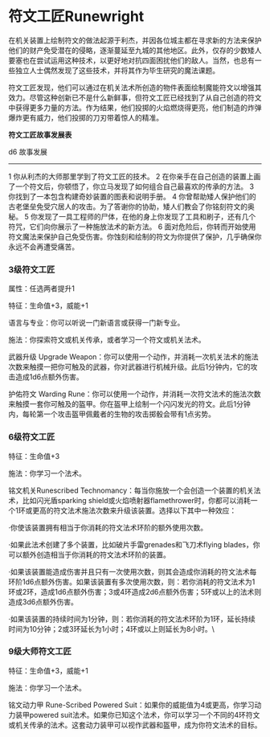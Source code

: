 # 符文工匠Runewright

在机关装置上绘制符文的做法起源于利杰，并因各位城主都在寻求新的方法来保护他们的财产免受潜在的侵略，逐渐蔓延至九城的其他地区。此外，仅存的少数矮人要塞也在尝试运用这种技术，以更好地对抗四面困扰他们的敌人。当然，也总有一些独立人士偶然发现了这些技术，并将其作为毕生研究的魔法课题。

符文工匠发现，他们可以通过在机关法术所创造的物件表面绘制魔能符文以增强其效力。尽管这种创新已不是什么新鲜事，但符文工匠已经找到了从自己创造的符文中获得更多力量的方法。作为结果，他们投掷的火焰燃烧得更亮，他们制造的炸弹爆炸更有威力，他们投掷的刀刃带着惊人的精准。

**符文工匠故事发展表**

  d6   故事发展
  ---- ------------------------------------------------------------------------------------------------------------------------
  1    你从利杰的大师那里学到了符文工匠的技术。
  2    在你亲手在自己创造的装置上画了一个符文后，你顿悟了，你立马发现了如何组合自己最喜欢的传承的方法。
  3    你找到了一本包含构建奇妙装置的图表和说明手册。
  4    你曾帮助矮人保护他们的古老堡垒免受穴居人的攻击。为了答谢你的协助，矮人们教会了你铭刻符文的奥秘。
  5    你发现了一具工程师的尸体，在他的身上你发现了工具和刷子，还有几个符咒，它们向你展示了一种施放法术的新方法。
  6    面对危险后，你转而开始使用符文魔法来保护自己免受伤害。你蚀刻和绘制的符文为你提供了保护，几乎确保你永远不会再遭受痛苦。

### 3级符文工匠

属性：任选两者提升1

特征：生命值+3，威能+1

语言与专业：你可以听说一门新语言或获得一门新专业。

施法：你探索符文或机关传承，或者学习一个符文或机关法术。

武器升级 Upgrade
Weapon：你可以使用一个动作，并消耗一次机关法术的施法次数来触摸一把你可触及的武器，你对武器进行机械升级。此后1分钟内，它的攻击造成1d6点额外伤害。

护佑符文 Warding
Rune：你可以使用一个动作，并消耗一次符文法术的施法次数来触摸一套你可触及的盔甲。你在盔甲上绘制一个闪闪发光的符文。此后1分钟内，每轮第一个攻击盔甲佩戴者的生物的攻击掷骰会带有1点劣势。

### 6级符文工匠

特征：生命值+3

施法：你学习一个法术。

铭文机关Runescribed
Technomancy：每当你施放一个会创造一个装置的机关法术，比如闪光盾sparking
shield或火焰喷射器flamethrower时，你都可以消耗一个1环或更高的符文法术施法次数来升级该装置。选择以下其中一种效应：

·你使该装置拥有相当于你消耗的符文法术环阶的额外使用次数。

·如果此法术创建了多个装置，比如破片手雷grenades和飞刀术flying
blades，你可以额外创造相当于你消耗的符文法术环阶的装置。

·如果该装置能造成伤害并且只有一次使用次数，则其会造成你消耗的符文法术每环阶1d6点额外伤害。如果该装置有多次使用次数，则：若你消耗的符文法术为1环或2环，造成1d6点额外伤害；3或4环造成2d6点额外伤害；5环或以上的法术则造成3d6点额外伤害。

·如果该装置的持续时间为1分钟，则：若你消耗的符文法术环阶为1环，延长持续时间为10分钟；2或3环延长为1小时；4环或以上则延长为8小时。\

### 9级大师符文工匠

特征：生命值+3，威能+1

施法：你学习一个法术。

铭文动力甲 Rune-Scribed Powered
Suit：如果你的威能值为4或更高，你学习动力装甲powered
suit法术。如果你已知这个法术，你可以学习一个不同的4环符文或机关传承的法术。这套动力装甲可以视作武器和盔甲，成为你符文法术的目标。
